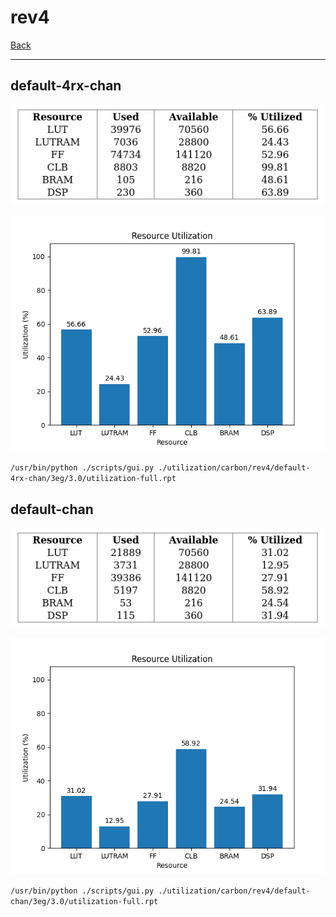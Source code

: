 # rev4

[Back](<../carbon.md>)

---

## default-4rx-chan

<p align="center">
	<img src="../../../../images/carbon/rev4/default-4rx-chan/3eg/3.0/table.jpg" />
</p>

<p align="center">
	<img src="../../../../images/carbon/rev4/default-4rx-chan/3eg/3.0/graph.png" />
</p>

`/usr/bin/python ./scripts/gui.py ./utilization/carbon/rev4/default-4rx-chan/3eg/3.0/utilization-full.rpt`

## default-chan

<p align="center">
	<img src="../../../../images/carbon/rev4/default-chan/3eg/3.0/table.jpg" />
</p>

<p align="center">
	<img src="../../../../images/carbon/rev4/default-chan/3eg/3.0/graph.png" />
</p>

`/usr/bin/python ./scripts/gui.py ./utilization/carbon/rev4/default-chan/3eg/3.0/utilization-full.rpt`

